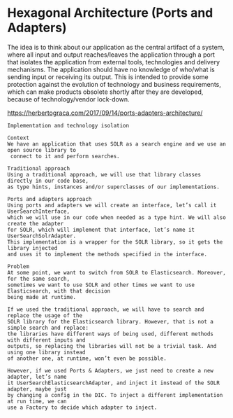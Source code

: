 # Hexagonal Architecture (Ports and Adapters)

The idea is to think about our application as the central artifact of a system, 
where all input and output reaches/leaves the application through a port that isolates 
the application from external tools, technologies and delivery mechanisms. 
The application should have no knowledge of who/what is sending input or receiving its output. 
This is intended to provide some protection against the evolution of technology and 
business requirements, which can make products obsolete shortly after they are developed,
because of technology/vendor lock-down.

https://herbertograca.com/2017/09/14/ports-adapters-architecture/

    Implementation and technology isolation
    
    Context
    We have an application that uses SOLR as a search engine and we use an open source library to
     connect to it and perform searches.
    
    Traditional approach
    Using a traditional approach, we will use that library classes directly in our code base, 
    as type hints, instances and/or superclasses of our implementations.
    
    Ports and adapters approach
    Using ports and adapters we will create an interface, let’s call it UserSearchInterface, 
    which we will use in our code when needed as a type hint. We will also create the adapter 
    for SOLR, which will implement that interface, let’s name it UserSearchSolrAdapter. 
    This implementation is a wrapper for the SOLR library, so it gets the library injected 
    and uses it to implement the methods specified in the interface.
    
    Problem
    At some point, we want to switch from SOLR to Elasticsearch. Moreover, for the same search, 
    sometimes we want to use SOLR and other times we want to use Elasticsearch, with that decision 
    being made at runtime.
    
    If we used the traditional approach, we will have to search and replace the usage of the 
    SOLR library for the Elasticsearch library. However, that is not a simple search and replace: 
    the libraries have different ways of being used, different methods with different inputs and 
    outputs, so replacing the libraries will not be a trivial task. And using one library instead 
    of another one, at runtime, won’t even be possible.
    
    However, if we used Ports & Adapters, we just need to create a new adapter, let’s name 
    it UserSearchElasticsearchAdapter, and inject it instead of the SOLR adapter, maybe just 
    by changing a config in the DIC. To inject a different implementation at run time, we can 
    use a Factory to decide which adapter to inject.